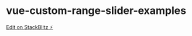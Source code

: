 # vue-custom-range-slider-examples

[Edit on StackBlitz ⚡️](https://stackblitz.com/edit/vue-custom-range-slider-example)